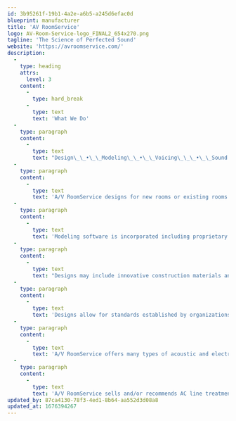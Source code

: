 ```yaml
---
id: 3b95261f-19b1-4a2e-a6b5-a245d6efac0d
blueprint: manufacturer
title: 'AV RoomService'
logo: AV-Room-Service-logo_FINAL2_654x270.png
tagline: 'The Science of Perfected Sound'
website: 'https://avroomservice.com/'
description:
  -
    type: heading
    attrs:
      level: 3
    content:
      -
        type: hard_break
      -
        type: text
        text: 'What We Do'
  -
    type: paragraph
    content:
      -
        type: text
        text: "Design\_\_•\_\_Modeling\_\_•\_\_Voicing\_\_\_•\_\_Sound Quality\_\_•\_\_Noise Control\_\_•\_\_Power Quality\_\_•\_\_Acoustical Products\_\_•\_\_Vibration Control"
  -
    type: paragraph
    content:
      -
        type: text
        text: 'A/V RoomService designs for new rooms or existing rooms with an emphasis on noise control, sound quality and viewing acuity.'
  -
    type: paragraph
    content:
      -
        type: text
        text: 'Modeling software is incorporated including proprietary modeling programs for optimal room dimensions, speaker/listener locations, and reverberation times.'
  -
    type: paragraph
    content:
      -
        type: text
        text: "Designs may include innovative construction materials and methods for the room shell, interior skin, electrical and HVAC systems for a home cinema, recording studio, post-production suite, conference room, church, auditorium, classroom, restaurant, etc..\_"
  -
    type: paragraph
    content:
      -
        type: text
        text: 'Designs allow for standards established by organizations such as; Dolby Lab, National Television System Committee, Society of Motion Picture and Television Engineers, THX, etc. Proprietary Modeling software is incorporated throughout with deliverable reports.'
  -
    type: paragraph
    content:
      -
        type: text
        text: 'A/V RoomService offers many types of acoustic and electrical analysis. We sell and/or recommend acoustic materials that allow us to obtain goals dictated by the customer for sound quality and budget.'
  -
    type: paragraph
    content:
      -
        type: text
        text: 'A/V RoomService sells and/or recommends AC line treatment devices that improve the performance of your electronics.'
updated_by: 87ca4130-78f3-4ed1-8b64-aa552d3d08a8
updated_at: 1676394267
---
```

